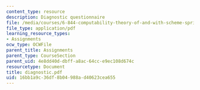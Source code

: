 ```yaml
---
content_type: resource
description: Diagnostic questionnaire
file: /media/courses/6-844-computability-theory-of-and-with-scheme-spring-2003/16bb1a9c36df8b04988ad40623cea655_diagnostic.pdf
file_type: application/pdf
learning_resource_types:
- Assignments
ocw_type: OCWFile
parent_title: Assignments
parent_type: CourseSection
parent_uid: 4e8dd40d-dbff-a8ac-64cc-e9ec108d674c
resourcetype: Document
title: diagnostic.pdf
uid: 16bb1a9c-36df-8b04-988a-d40623cea655
---
```

